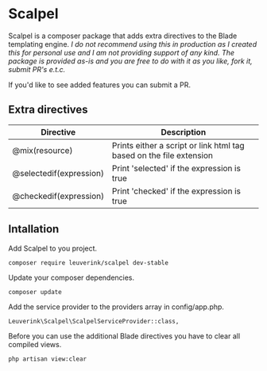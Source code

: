 # Scalpel
Scalpel is a composer package that adds extra directives to the Blade templating engine.
*I do not recommend using this in production as I created this for personal use and I am not providing support of any kind. The package is provided as-is and you are free to do with it as you like, fork it, submit PR's e.t.c.*

If you'd like to see added features you can submit a PR.

## Extra directives

| Directive                           | Description   			                                                   |
| ----------------------------------- | -------------------------------------------------------------------------- |
| @mix(resource)                      | Prints either a script or link html tag based on the file extension        |
| @selectedif(expression)             | Print 'selected' if the expression is true                                 |
| @checkedif(expression)              | Print 'checked' if the expression is true                                  |



## Intallation
Add Scalpel to you project.
```
composer require leuverink/scalpel dev-stable
```

Update your composer dependencies.
```
composer update
```

Add the service provider to the providers array in config/app.php.
```
Leuverink\Scalpel\ScalpelServiceProvider::class,
```

Before you can use the additional Blade directives you have to clear all compiled views.
```
php artisan view:clear
```
